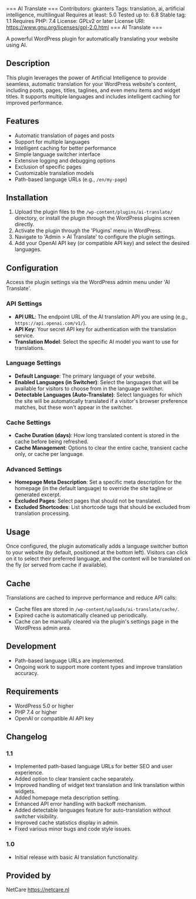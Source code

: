 === AI Translate ===
Contributors: gkanters
Tags: translation, ai, artificial intelligence, multilingual
Requires at least: 5.0
Tested up to: 6.8
Stable tag: 1.1
Requires PHP: 7.4
License: GPLv2 or later
License URI: https://www.gnu.org/licenses/gpl-2.0.html
=== AI Translate ===

A powerful WordPress plugin for automatically translating your website using AI.

## Description

This plugin leverages the power of Artificial Intelligence to provide seamless, automatic translation for your WordPress website's content, including posts, pages, titles, taglines, and even menu items and widget titles. It supports multiple languages and includes intelligent caching for improved performance.

## Features

- Automatic translation of pages and posts
- Support for multiple languages
- Intelligent caching for better performance
- Simple language switcher interface
- Extensive logging and debugging options
- Exclusion of specific pages
- Customizable translation models
- Path-based language URLs (e.g., `/en/my-page`)

## Installation

1. Upload the plugin files to the `/wp-content/plugins/ai-translate/` directory, or install the plugin through the WordPress plugins screen directly.
2. Activate the plugin through the 'Plugins' menu in WordPress.
3. Navigate to 'Admin > AI Translate' to configure the plugin settings.
4. Add your OpenAI API key (or compatible API key) and select the desired languages.

## Configuration

Access the plugin settings via the WordPress admin menu under 'AI Translate'.

### API Settings

- **API URL**: The endpoint URL of the AI translation API you are using (e.g., `https://api.openai.com/v1/`).
- **API Key**: Your secret API key for authentication with the translation service.
- **Translation Model**: Select the specific AI model you want to use for translations.

### Language Settings

- **Default Language**: The primary language of your website.
- **Enabled Languages (in Switcher)**: Select the languages that will be available for visitors to choose from in the language switcher.
- **Detectable Languages (Auto-Translate)**: Select languages for which the site will be automatically translated if a visitor's browser preference matches, but these won't appear in the switcher.

### Cache Settings

- **Cache Duration (days)**: How long translated content is stored in the cache before being refreshed.
- **Cache Management**: Options to clear the entire cache, transient cache only, or cache per language.

### Advanced Settings

- **Homepage Meta Description**: Set a specific meta description for the homepage (in the default language) to override the site tagline or generated excerpt.
- **Excluded Pages**: Select pages that should not be translated.
- **Excluded Shortcodes**: List shortcode tags that should be excluded from translation processing.

## Usage

Once configured, the plugin automatically adds a language switcher button to your website (by default, positioned at the bottom left). Visitors can click on it to select their preferred language, and the content will be translated on the fly (or served from cache if available).

## Cache

Translations are cached to improve performance and reduce API calls:

- Cache files are stored in `/wp-content/uploads/ai-translate/cache/`.
- Expired cache is automatically cleaned up periodically.
- Cache can be manually cleared via the plugin's settings page in the WordPress admin area.

## Development

- Path-based language URLs are implemented.
- Ongoing work to support more content types and improve translation accuracy.

## Requirements

- WordPress 5.0 or higher
- PHP 7.4 or higher
- OpenAI or compatible AI API key

## Changelog

### 1.1
- Implemented path-based language URLs for better SEO and user experience.
- Added option to clear transient cache separately.
- Improved handling of widget text translation and link translation within widgets.
- Added homepage meta description setting.
- Enhanced API error handling with backoff mechanism.
- Added detectable languages feature for auto-translation without switcher visibility.
- Improved cache statistics display in admin.
- Fixed various minor bugs and code style issues.

### 1.0
- Initial release with basic AI translation functionality.

## Provided by

NetCare https://netcare.nl
